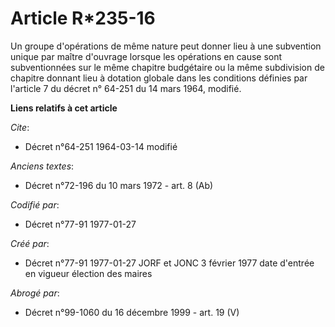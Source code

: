# Article R*235-16

Un groupe d'opérations de même nature peut donner lieu à une subvention unique par maître d'ouvrage lorsque les opérations en
cause sont subventionnées sur le même chapitre budgétaire ou la même subdivision de chapitre donnant lieu à dotation globale
dans les conditions définies par l'article 7 du décret n° 64-251 du 14 mars 1964, modifié.

**Liens relatifs à cet article**

_Cite_:

  - Décret n°64-251 1964-03-14 modifié

_Anciens textes_:

  - Décret n°72-196 du 10 mars 1972 - art. 8 (Ab)

_Codifié par_:

  - Décret n°77-91 1977-01-27

_Créé par_:

  - Décret n°77-91 1977-01-27 JORF et JONC 3 février 1977 date d'entrée en vigueur élection des maires

_Abrogé par_:

  - Décret n°99-1060 du 16 décembre 1999 - art. 19 (V)
